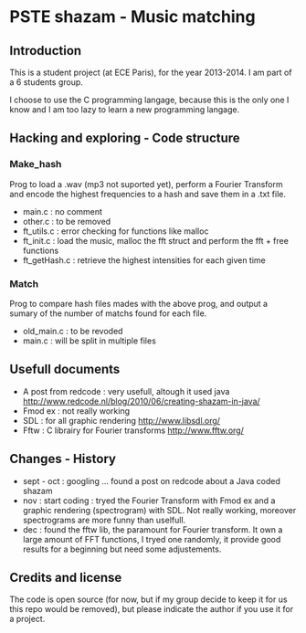 # PSTE shazam - Music matching #


## Introduction ##
This is a student project (at ECE Paris), for the year 2013-2014. I am part of a
6 students group.

I choose to use the C programming langage, because this is the only one I know
and I am too lazy to learn a new programming langage.


## Hacking and exploring - Code structure ##

### Make_hash ###
Prog to load a .wav (mp3 not suported yet), perform a Fourier Transform and encode
the highest frequencies to a hash and save them in a .txt file.
- main.c : no comment
- other.c : to be removed
- ft_utils.c : error checking for functions like malloc
- ft_init.c : load the music, malloc the fft struct and perform the fft + free functions
- ft_getHash.c : retrieve the highest intensities for each given time
  
### Match ###
Prog to compare hash files mades with the above prog, and output a sumary of the number
of matchs found for each file.
  - old_main.c : to be revoded
  - main.c : will be split in multiple files


## Usefull documents ##
- A post from redcode : very usefull, altough it used java http://www.redcode.nl/blog/2010/06/creating-shazam-in-java/
- Fmod ex : not really working
- SDL : for all graphic rendering http://www.libsdl.org/
- Fftw : C librairy for Fourier transforms http://www.fftw.org/


## Changes - History ##
- sept - oct : googling ... found a post on redcode about a Java coded shazam
- nov : start coding : tryed the Fourier Transform with Fmod ex and a graphic rendering
  (spectrogram) with SDL. Not really working, moreover spectrograms are more funny than uselfull. 
- dec : found the fftw lib, the paramount for Fourier transform. It own a large amount of FFT functions,
  I tryed one randomly, it provide good results for a beginning but need some adjustements.


## Credits and license ##
The code is open source (for now, but if my group decide to keep it for us this repo
would be removed), but please indicate the author if you use it for a project.

